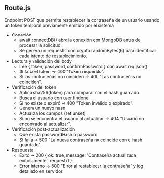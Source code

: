 ## Route.js
Endpoint POST que permite restablecer la contraseña de un usuario usando un token temporal previamente emitido por el sistema
- Conexión
  - await connectDB() abre la conexión con MongoDB antes de procesar la solicitud.
  - Se genera un requestId con crypto.randomBytes(6) para identificar cada intento de restablecimiento.
- Lectura y validación del body
  - Lee { token, password, confirmPassword } con await req.json().
  - Si falta el token → 400 "Token requerido".
  - Si las contraseñas no coinciden → 400 "Las contraseñas no coinciden".
- Verificación del token
  - Aplica sha256(token) para comparar con el hash guardado.
  - Busca el usuario con user.findone
  - Si no existe o expiró → 400 "Token inválido o expirado".
  - Genera un nuevo hash
  - Actualiza los campos (set unset)
  - Si no se encuentra el usuario al actualizar → 404 "Usuario no encontrado al actualizar".
- Verificación post-actualización
  -  Que exista passwordHash o password.
  -  Si falla → 500 "La nueva contraseña no coincide con el hash guardado".
- Respuesta
  - Éxito → 200 { ok: true, message: 'Contraseña actualizada exitosamente', requestId }
  - Error interno → 500 "Error al restablecer la contraseña" y log detallado en servidor.
